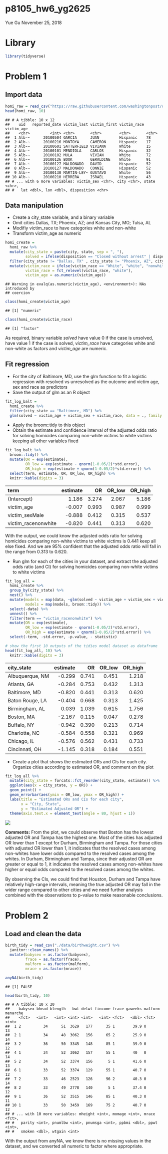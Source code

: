 p8105\_hw6\_yg2625
================
Yue Gu
November 25, 2018

Library
=======

``` r
library(tidyverse)
```

Problem 1
=========

Import data
-----------

``` r
homi_raw = read_csv("https://raw.githubusercontent.com/washingtonpost/data-homicides/master/homicide-data.csv")
head(homi_raw, 10)
```

    ## # A tibble: 10 x 12
    ##    uid   reported_date victim_last victim_first victim_race victim_age
    ##    <chr>         <int> <chr>       <chr>        <chr>       <chr>     
    ##  1 Alb-~      20100504 GARCIA      JUAN         Hispanic    78        
    ##  2 Alb-~      20100216 MONTOYA     CAMERON      Hispanic    17        
    ##  3 Alb-~      20100601 SATTERFIELD VIVIANA      White       15        
    ##  4 Alb-~      20100101 MENDIOLA    CARLOS       Hispanic    32        
    ##  5 Alb-~      20100102 MULA        VIVIAN       White       72        
    ##  6 Alb-~      20100126 BOOK        GERALDINE    White       91        
    ##  7 Alb-~      20100127 MALDONADO   DAVID        Hispanic    52        
    ##  8 Alb-~      20100127 MALDONADO   CONNIE       Hispanic    52        
    ##  9 Alb-~      20100130 MARTIN-LEY~ GUSTAVO      White       56        
    ## 10 Alb-~      20100210 HERRERA     ISRAEL       Hispanic    43        
    ## # ... with 6 more variables: victim_sex <chr>, city <chr>, state <chr>,
    ## #   lat <dbl>, lon <dbl>, disposition <chr>

Data manipulation
-----------------

-   Create a city\_state variable, and a binary variable
-   Omit cities Dallas, TX; Phoenix, AZ; and Kansas City, MO; Tulsa, AL
-   Modifiy victim\_race to have categories white and non-white
-   Transform victim\_age as numeric

``` r
homi_create = 
  homi_raw %>% 
  mutate(city_state = paste(city, state, sep = ", "),
         solved = ifelse(disposition == "Closed without arrest" | disposition == "Open/No arrest", 0, 1)) %>% 
  filter(city_state != "Dallas, TX" , city_state != "Phoenix, AZ", city_state != "Kansas City, MO", city_state != "Tulsa, AL") %>% 
  mutate(victim_race = ifelse(victim_race == "White", "white", "nonwhite"),
         victim_race = fct_relevel(victim_race, "white"),
         victim_age = as.numeric(victim_age))
```

    ## Warning in evalq(as.numeric(victim_age), <environment>): NAs introduced by
    ## coercion

``` r
class(homi_create$victim_age)
```

    ## [1] "numeric"

``` r
class(homi_create$victim_race)
```

    ## [1] "factor"

As required, binary variable *solved* have value 0 if the case is unsolved, have value 1 if the case is solved, *victim\_race* have categories white and non-white as factors and *victim\_age* are numeric.

Fit regression
--------------

-   For the city of Baltimore, MD, use the glm function to fit a logistic regression with resolved vs unresolved as the outcome and victim age, sex and race as predictors
-   Save the output of glm as an R object

``` r
fit_log_balt = 
  homi_create %>% 
  filter(city_state == "Baltimore, MD") %>% 
  glm(solved ~ victim_age + victim_sex + victim_race, data = ., family = binomial())
```

-   Apply the broom::tidy to this object
-   Obtain the estimate and confidence interval of the adjusted odds ratio for solving homicides comparing non-white victims to white victims keeping all other variables fixed

``` r
fit_log_balt %>% 
  broom::tidy() %>%
  mutate(OR = exp(estimate),
         OR_low = exp(estimate - qnorm(1-0.05/2)*std.error),
         OR_high = exp(estimate + qnorm(1-0.05/2)*std.error)) %>%
  select(term, estimate, OR, OR_low, OR_high) %>% 
  knitr::kable(digits = 3)
```

| term                 |  estimate|     OR|  OR\_low|  OR\_high|
|:---------------------|---------:|------:|--------:|---------:|
| (Intercept)          |     1.186|  3.274|    2.067|     5.186|
| victim\_age          |    -0.007|  0.993|    0.987|     0.999|
| victim\_sexMale      |    -0.888|  0.412|    0.315|     0.537|
| victim\_racenonwhite |    -0.820|  0.441|    0.313|     0.620|

With the output, we could know the adjusted odds ratio for solving homicides comparing non-white victims to white victims is 0.441 keep all else fixed. And we are 95% confident that the adjusted odds ratio will fall in the range from 0.313 to 0.620.

-   Run glm for each of the cities in your dataset, and extract the adjusted odds ratio (and CI) for solving homicides comparing non-white victims to white victims

``` r
fit_log_all =
  homi_create %>% 
  group_by(city_state) %>% 
  nest() %>% 
  mutate(models = map(data, ~glm(solved ~ victim_age + victim_sex + victim_race, data = ., family = binomial())),
         models = map(models, broom::tidy)) %>% 
  select(-data) %>% 
  unnest() %>% 
  filter(term == "victim_racenonwhite") %>%
  mutate(OR = exp(estimate),
         OR_low = exp(estimate - qnorm(1-0.05/2)*std.error),
         OR_high = exp(estimate + qnorm(1-0.05/2)*std.error)) %>% 
  select(-term, -std.error, -p.value, - statistic)

# show the first 10 outputs of the tidies model dataset as dataframe
head(fit_log_all, 10) %>% 
  knitr::kable(digits = 3)
```

| city\_state     |  estimate|     OR|  OR\_low|  OR\_high|
|:----------------|---------:|------:|--------:|---------:|
| Albuquerque, NM |    -0.299|  0.741|    0.451|     1.218|
| Atlanta, GA     |    -0.284|  0.753|    0.432|     1.313|
| Baltimore, MD   |    -0.820|  0.441|    0.313|     0.620|
| Baton Rouge, LA |    -0.404|  0.668|    0.313|     1.425|
| Birmingham, AL  |     0.039|  1.039|    0.615|     1.756|
| Boston, MA      |    -2.167|  0.115|    0.047|     0.278|
| Buffalo, NY     |    -0.942|  0.390|    0.213|     0.714|
| Charlotte, NC   |    -0.584|  0.558|    0.321|     0.969|
| Chicago, IL     |    -0.576|  0.562|    0.431|     0.733|
| Cincinnati, OH  |    -1.145|  0.318|    0.184|     0.551|

-   Create a plot that shows the estimated ORs and CIs for each city. Organize cities according to estimated OR, and comment on the plot

``` r
fit_log_all %>% 
  mutate(city_state = forcats::fct_reorder(city_state, estimate)) %>% 
  ggplot(aes(x = city_state, y = OR)) +
  geom_point() +
  geom_errorbar(aes(ymin = OR_low, ymax = OR_high)) +
  labs(title = "Estimated ORs and CIs for each city",
       x = "City, State",
       y = "Estimated Adjusted OR") +
  theme(axis.text.x = element_text(angle = 80, hjust = 1))
```

![](p8105_hw6_yg2625_files/figure-markdown_github/unnamed-chunk-7-1.png)

**Comments:**
From the plot, we could observe that Boston has the lowest adjusted OR and Tampa has the highest one. Most of the cities has adjusted OR lower than 1 except for Durham, Birmingham and Tampa. For those cities with adjusted OR lower than 1, it indicates that the resolved cases among non-whites have lower odds compared to the resolved cases among the whites. In Durham, Birmingham and Tampa, since their adjusted OR are greater or equal to 1, it indicates the resolved cases among non-whites have higher or equal odds compared to the resolved cases among the whites.

By observing the CIs, we could find that Houston, Durham and Tampa have relatively high-range intervals, meaning the true adjusted OR may fall in the wider range compared to other cities and we need further analysis combined with the observations to p-value to make reasonable conclusions.

Problem 2
=========

Load and clean the data
-----------------------

``` r
birth_tidy = read_csv("./data/birthweight.csv") %>% 
  janitor::clean_names() %>%
  mutate(babysex = as.factor(babysex),
         frace = as.factor(frace),
         malform = as.factor(malform),
         mrace = as.factor(mrace))

anyNA(birth_tidy)
```

    ## [1] FALSE

``` r
head(birth_tidy, 10)
```

    ## # A tibble: 10 x 20
    ##    babysex bhead blength   bwt delwt fincome frace gaweeks malform menarche
    ##    <fct>   <int>   <int> <int> <int>   <int> <fct>   <dbl> <fct>      <int>
    ##  1 2          34      51  3629   177      35 1        39.9 0             13
    ##  2 1          34      48  3062   156      65 2        25.9 0             14
    ##  3 2          36      50  3345   148      85 1        39.9 0             12
    ##  4 1          34      52  3062   157      55 1        40   0             14
    ##  5 2          34      52  3374   156       5 1        41.6 0             13
    ##  6 1          33      52  3374   129      55 1        40.7 0             12
    ##  7 2          33      46  2523   126      96 2        40.3 0             14
    ##  8 2          33      49  2778   140       5 1        37.4 0             12
    ##  9 1          36      52  3515   146      85 1        40.3 0             11
    ## 10 1          33      50  3459   169      75 2        40.7 0             12
    ## # ... with 10 more variables: mheight <int>, momage <int>, mrace <fct>,
    ## #   parity <int>, pnumlbw <int>, pnumsga <int>, ppbmi <dbl>, ppwt <int>,
    ## #   smoken <dbl>, wtgain <int>

With the output from anyNA, we know there is no missing values in the dataset, and we converted all numeric to factor where appropriate.
